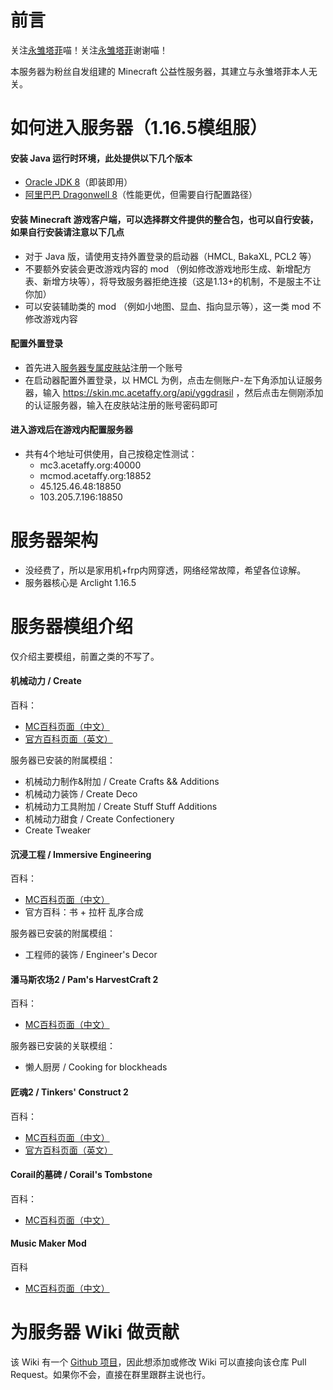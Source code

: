 # **前言**

关注[永雏塔菲](https://space.bilibili.com/1265680561)喵！关注[永雏塔菲](https://space.bilibili.com/1265680561)谢谢喵！

本服务器为粉丝自发组建的 Minecraft 公益性服务器，其建立与永雏塔菲本人无关。

# **如何进入服务器（1.16.5模组服）**

#### 安装 Java 运行时环境，此处提供以下几个版本
<!-- 
  - ~~[Oracle Java SE Development Kit 17.0.2](https://download.oracle.com/java/17/latest/jdk-17_windows-x64_bin.exe)（针对 Windows x64 的安装包，跟随界面引导安装即可）~~
  >~~大概是最常用的 JDK，不懂用这个就完事了~~
  - ~~[Alibaba Dragonwell 17.0.2.0.2+8](https://github.com/alibaba/dragonwell17/releases/download/dragonwell-17.0.2.0.2%2B8_jdk-17.0.2-ga/Alibaba_Dragonwell_17.0.2.0.2+8_x64_windows.zip)（针对 Windows x64 编译的二进制文件，需要自行设置系统环境变量）~~
  >~~阿里巴巴主导的一个 OpenJDK 的分支，优化不错，需要自己配置路径~~
-->
  - [Oracle JDK 8](https://www.oracle.com/webapps/redirect/signon?nexturl=https://download.oracle.com/otn/java/jdk/8u202-b08/1961070e4c9b4e26a04e7f5a083f551e/jdk-8u202-windows-x64.exe)（即装即用）
  - [阿里巴巴 Dragonwell 8](https://github.com/alibaba/dragonwell8/releases/download/dragonwell-extended-8.13.14_jdk8u352-ga/Alibaba_Dragonwell_Extended_8.13.14_x64_windows.zip)（性能更优，但需要自行配置路径）

#### 安装 Minecraft 游戏客户端，可以选择群文件提供的整合包，也可以自行安装，如果自行安装请注意以下几点

  - 对于 Java 版，请使用支持外置登录的启动器（HMCL, BakaXL, PCL2 等）
  - 不要额外安装会更改游戏内容的 mod （例如修改游戏地形生成、新增配方表、新增方块等），将导致服务器拒绝连接（这是1.13+的机制，不是服主不让你加）
  - 可以安装辅助类的 mod （例如小地图、显血、指向显示等），这一类 mod 不修改游戏内容

#### 配置外置登录

  - 首先进入[服务器专属皮肤站](https://skin.mc.acetaffy.org)注册一个账号
  - 在启动器配置外置登录，以 HMCL 为例，点击左侧账户-左下角添加认证服务器，输入 https://skin.mc.acetaffy.org/api/yggdrasil ，然后点击左侧刚添加的认证服务器，输入在皮肤站注册的账号密码即可

#### 进入游戏后在游戏内配置服务器
  - 共有4个地址可供使用，自己按稳定性测试：
    - mc3.acetaffy.org:40000
    - mcmod.acetaffy.org:18852
    - 45.125.46.48:18850
    - 103.205.7.196:18850

# **服务器架构**

  - 没经费了，所以是家用机+frp内网穿透，网络经常故障，希望各位谅解。
  - 服务器核心是 Arclight 1.16.5

# **服务器模组介绍**

仅介绍主要模组，前置之类的不写了。

#### 机械动力 / Create 

百科：

  - [MC百科页面（中文）](https://www.mcmod.cn/class/2021.html)
  - [官方百科页面（英文）](https://github.com/Creators-of-Create/Create/wiki)

服务器已安装的附属模组：

  - 机械动力制作&附加 / Create Crafts && Additions
  - 机械动力装饰 / Create Deco
  - 机械动力工具附加 / Create Stuff Stuff Additions
  - 机械动力甜食 / Create Confectionery
  - Create Tweaker

#### 沉浸工程 / Immersive Engineering

百科：

  - [MC百科页面（中文）](https://www.mcmod.cn/class/463.html)
  - 官方百科：书 + 拉杆 乱序合成

服务器已安装的附属模组：

  - 工程师的装饰 / Engineer's Decor

#### 潘马斯农场2 / Pam's HarvestCraft 2

百科：

  - [MC百科页面（中文）](https://www.mcmod.cn/class/2372.html)

服务器已安装的关联模组：

  - 懒人厨房 / Cooking for blockheads

#### 匠魂2 / Tinkers' Construct 2

百科：

  - [MC百科页面（中文）](https://www.mcmod.cn/class/683.html)
  - [官方百科页面（英文）](https://github.com/SlimeKnights/TinkersConstruct/wiki)

#### Corail的墓碑 / Corail's Tombstone

百科：

  - [MC百科页面（中文）](https://www.mcmod.cn/class/1985.html)

#### Music Maker Mod

百科
  - [MC百科页面（中文）](https://www.mcmod.cn/class/4176.html)

# **为服务器 Wiki 做贡献**

该 Wiki 有一个 [Github 项目](https://github.com/Shiori514/AceTaffyMcServerWiki)，因此想添加或修改 Wiki 可以直接向该仓库 Pull Request。如果你不会，直接在群里跟群主说也行。
